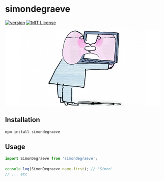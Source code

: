 # simondegraeve

[![version](https://img.shields.io/npm/v/simondegraeve.svg?style=flat-square)](https://npm.im/simondegraeve)
[![MIT License](https://img.shields.io/npm/l/simondegraeve.svg?style=flat-square)](../../LICENCE.md)

![narcissistic](https://raw.githubusercontent.com/SimonDegraeve/npm-me/master/images/narcissistic.jpg)

## Installation

```
npm install simondegraeve
```

## Usage

```javascript
import SimonDegraeve from 'simondegraeve';

console.log(SimonDegraeve.name.first); // 'Simon'
// ... etc
```
